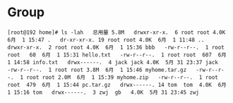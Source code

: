 # Group
`
[root@192 home]# ls -lah  
总用量 5.8M  
drwxr-xr-x.  6 root root 4.0K  6月  1 15:47 .  
dr-xr-xr-x. 19 root root 4.0K  6月  1 11:48 ..  
drwxr-xr-x.  2 root root 4.0K  6月  1 15:36 bbb  
-rw-r--r--.  1 root root   60  6月  1 15:31 hello.txt  
-rw-r--r--.  1 root root  607  6月  1 14:58 info.txt  
drwx------.  4 jack jack 4.0K  5月 31 23:37 jack  
-rw-r--r--.  1 root root 3.8M  6月  1 15:46 myhome.tar.gz  
-rw-r--r--.  1 root root 2.0M  6月  1 15:39 myhome.zip  
-rw-r--r--.  1 root root  479  6月  1 15:44 pc.tar.gz  
drwx------. 14 tom  tom  4.0K  6月  1 15:16 tom  
drwx------.  3 zwj  gb   4.0K  5月 31 23:45 zwj  
`
